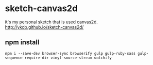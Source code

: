 # sketch-canvas2d

it's my personal sketch that is used canvas2d.  
http://ykob.github.io/sketch-canvas2d/

## npm install

```
npm i --save-dev browser-sync browserify gulp gulp-ruby-sass gulp-sequence require-dir vinyl-source-stream watchify
```
